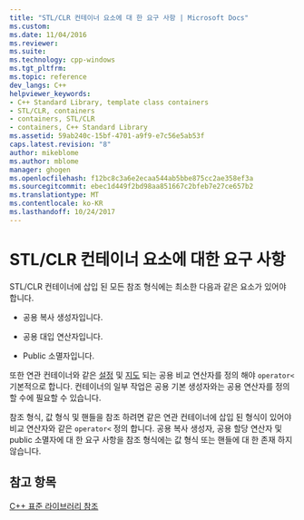 ```yaml
---
title: "STL/CLR 컨테이너 요소에 대 한 요구 사항 | Microsoft Docs"
ms.custom: 
ms.date: 11/04/2016
ms.reviewer: 
ms.suite: 
ms.technology: cpp-windows
ms.tgt_pltfrm: 
ms.topic: reference
dev_langs: C++
helpviewer_keywords:
- C++ Standard Library, template class containers
- STL/CLR, containers
- containers, STL/CLR
- containers, C++ Standard Library
ms.assetid: 59ab240c-15bf-4701-a9f9-e7c56e5ab53f
caps.latest.revision: "8"
author: mikeblome
ms.author: mblome
manager: ghogen
ms.openlocfilehash: f12bc8c3a6e2ecaa544ab5bbe875cc2ae358ef3a
ms.sourcegitcommit: ebec1d449f2bd98aa851667c2bfeb7e27ce657b2
ms.translationtype: MT
ms.contentlocale: ko-KR
ms.lasthandoff: 10/24/2017
---
```

# <a name="requirements-for-stlclr-container-elements"></a>STL/CLR 컨테이너 요소에 대한 요구 사항
STL/CLR 컨테이너에 삽입 된 모든 참조 형식에는 최소한 다음과 같은 요소가 있어야 합니다.  
  
-   공용 복사 생성자입니다.  
  
-   공용 대입 연산자입니다.  
  
-   Public 소멸자입니다.  
  
 또한 연관 컨테이너와 같은 [설정](../dotnet/set-stl-clr.md) 및 [지도](../dotnet/map-stl-clr.md) 되는 공용 비교 연산자를 정의 해야 `operator<` 기본적으로 합니다. 컨테이너의 일부 작업은 공용 기본 생성자와는 공용 연산자를 정의할 수에 필요할 수 있습니다.  
  
 참조 형식, 값 형식 및 핸들을 참조 하려면 같은 연관 컨테이너에 삽입 된 형식이 있어야 비교 연산자와 같은 `operator<` 정의 합니다. 공용 복사 생성자, 공용 할당 연산자 및 public 소멸자에 대 한 요구 사항을 참조 형식에는 값 형식 또는 핸들에 대 한 존재 하지 않습니다.  
  
## <a name="see-also"></a>참고 항목  
 [C++ 표준 라이브러리 참조](../standard-library/cpp-standard-library-reference.md)